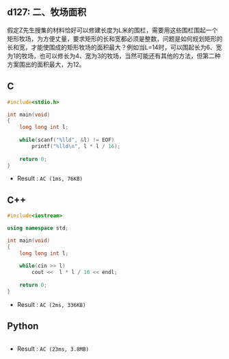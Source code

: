 ## d127: 二、牧场面积
假定Z先生搜集的材料恰好可以修建长度为L米的围栏，需要用这些围栏围起一个矩形牧场，为方便丈量，要求矩形的长和宽都必须是整数，问题是如何规划矩形的长和宽，才能使围成的矩形牧场的面积最大？例如当L=14时，可以围起长为6、宽为1的牧场，也可以修长为4、宽为3的牧场，当然可能还有其他的方法，但第二种方案围出的面积最大，为12。

## C
```C
#include<stdio.h>

int main(void)
{
	long long int l;
	
	while(scanf("%lld", &l) != EOF)
		printf("%lld\n", l * l / 16);
	
	return 0;
}
```
 * Result : `AC (1ms, 76KB)`

## C++
```C++
#include<iostream>

using namespace std;

int main(void)
{
	long long int l;
	
	while(cin >> l)
		cout <<  l * l / 16 << endl;
	
	return 0;
}
```
 * Result : `AC (2ms, 336KB)`

## Python
```python

```
 * Result : `AC (23ms, 3.8MB)`
